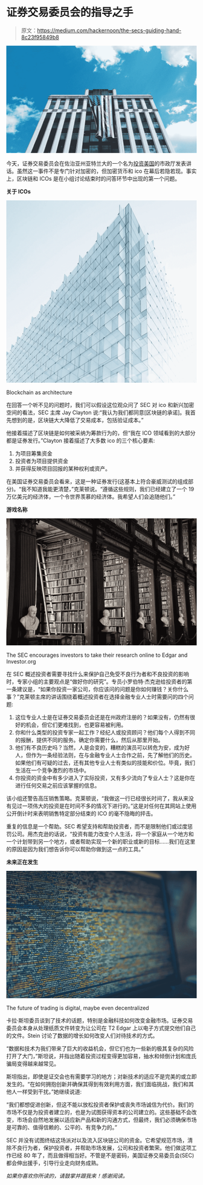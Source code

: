 # 证券交易委员会的指导之手

> 原文：<https://medium.com/hackernoon/the-secs-guiding-hand-8c23f95849b8>

![](img/3d4a28000f345f0687f0fa8b500a96fe.png)

今天，证券交易委员会在佐治亚州亚特兰大的一个名为[投资美国](https://www.sec.gov/investing-america)的市政厅发表讲话。虽然这一事件不是专门针对加密的，但加密货币和 ico 在幕后若隐若现。事实上，区块链和 ICOs 是在小组讨论结束时的问答环节中出现的第一个问题。

**关于 ICOs**

![](img/aa2d25c73c3de29e575d4854e10a9dea.png)

Blockchain as architecture

在回答一个听不见的问题时，我们可以假设这位观众问了 SEC 对 ico 和新兴加密空间的看法，SEC 主席 Jay Clayton 说:“我认为我们都同意[区块链的承诺]。我首先想到的是，区块链大大降低了交易成本，包括验证成本。”

他接着描述了区块链是如何被采纳为筹款行为的，但“我在 ICO 领域看到的大部分都是证券发行。”Clayton 接着描述了大多数 ico 的三个核心要素:

1.  为项目筹集资金
2.  投资者为项目提供资金
3.  并获得反映项目回报的某种权利或资产。

在美国证券交易委员会看来，这是一种证券发行(这基本上符合豪威测试的组成部分)。“我不知道我能更清楚，”克莱顿说。“遵循这些规则，我们已经建立了一个 19 万亿美元的经济体，一个令世界羡慕的经济体。我希望人们会追随他们。”

**游戏名称**

![](img/7b026c09567a0f8b92bc630e1c9df9b7.png)

The SEC encourages investors to take their research online to Edgar and Investor.org

在 SEC 概述投资者需要寻找什么来保护自己免受不良行为者和不良投资的影响时，专家小组的主要观点是“做好你的研究”。专员小罗伯特·杰克逊给投资者的第一条建议是，“如果你投资一家公司，你应该问的问题是你如何赚钱？关你什么事？”克莱顿主席的讲话围绕着概述投资者在选择金融专业人士时需要问的四个问题:

1.  这位专业人士是在证券交易委员会还是在州政府注册的？如果没有，仍然有很好的机会，但它们更难找到，也更容易被利用。
2.  你和什么类型的投资专家一起工作？经纪人或投资顾问？他们每个人得到不同的报酬，提供不同的服务。确定你需要什么，然后从那里开始。
3.  他们有不良历史吗？当然，人是会变的，糟糕的演员可以转危为安，成为好人，但作为一条经验法则，在与金融专业人士合作之前，先了解他们的历史。如果他们有可疑的过去，还有其他专业人士有类似的技能和价位。毕竟，我们生活在一个竞争激烈的市场中。
4.  你投资的资金中有多少进入了实际投资，又有多少流向了专业人士？这是你在进行任何交易之前应该掌握的信息。

该小组还警告高压销售策略。克莱顿说，“我做这一行已经很长时间了，我从来没有见过一项伟大的投资是在时间不多的情况下进行的。”这是对任何在其网站上使用公开倒计时来表明销售特定部分结束的 ICO 的毫不隐晦的抨击。

重复的信息是一个帮助。SEC 希望支持和帮助投资者，而不是限制他们或过度惩罚公司。用杰克逊的话说，“投资有能力改变个人生活，将一个家庭从一个地方和一个计划带到另一个地方，或者帮助实现一个新的职业或新的目标……我们在这里的原因是因为我们想告诉你可以帮助你做到这一点的工具。”

**未来正在发生**

![](img/ca8b022ff6b4131f4455fb86132ca3dd.png)

The future of trading is digital, maybe even decentralized

卡拉·斯坦委员谈到了技术的话题，特别是金融科技如何改变金融市场。证券交易委员会本身从处理纸质文件转变为让公司在 T2 Edgar 上以电子方式提交他们自己的文件。Stein 讨论了数据的增长如何改变人们对待技术的方式。

“数据和技术为我们带来了巨大的收益机会，但它们也为一些新的极其复杂的风险打开了大门，”斯坦说，并指出随着投资过程变得更加容易，抽水和倾倒计划和庞氏骗局变得越来越常见。

斯坦指出，即使是证交会也有需要学习的地方；对新技术的适应不是完美的或立即发生的。“在如何拥抱创新并确保其得到有效利用方面，我们面临挑战，我们和其他人一样受到干扰。”她继续说道:

“我们都想促进创新，但这不能以放松投资者保护或丧失市场诚信为代价。我们的市场不仅是为投资者建立的，也是为试图获得资本的公司建立的。这些基础不会改变，市场会自然地发展以适应新产品和新的沟通方式，但最终，我们必须确保市场是可靠的、值得信赖的、公平的、有竞争力的。”

SEC 并没有试图终结这场派对以及流入区块链公司的资金。它希望规范市场，清除不良行为者，保护投资者，并帮助市场发展，公司和投资者繁荣。他们做这项工作已经 80 年了，而且做得相当好。不管是不是密码，美国证券交易委员会(SEC)都会伸出援手，引导行业走向财务成熟。

*如果你喜欢你所读的，请鼓掌并跟我来！感谢阅读。*